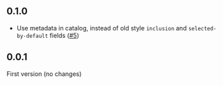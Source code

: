 ## 0.1.0

- Use metadata in catalog, instead of old style `inclusion` and `selected-by-default` fields ([#5](https://github.com/fishtown-analytics/tap-campaign-monitor/pull/5))

## 0.0.1

First version (no changes)
